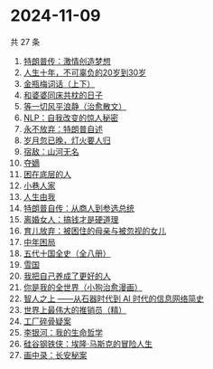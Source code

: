 # 2024-11-09

共 27 条

<!-- BEGIN WEREAD -->
<!-- 最后更新时间 2024-11-09 06:01:27 +0800 -->
1. [特朗普传：激情创造梦想](https://weread.qq.com/web/bookDetail/340329d0715a4a1f340386b)
1. [人生十年，不可辜负的20岁到30岁](https://weread.qq.com/web/bookDetail/23132c00813ab7af8g015e43)
1. [金瓶梅词话（上下）](https://weread.qq.com/web/bookDetail/06e32820813ab952cg01724c)
1. [和婆婆同床共枕的日子](https://weread.qq.com/web/bookDetail/34c32f50813ab950cg0197cb)
1. [等一切风平浪静（治愈散文）](https://weread.qq.com/web/bookDetail/dd732db0813ab950dg01485c)
1. [NLP：自我改变的惊人秘密](https://weread.qq.com/web/bookDetail/3e6321f0813ab9559g011f78)
1. [永不放弃：特朗普自述](https://weread.qq.com/web/bookDetail/04c329407182dafd04c155d)
1. [岁月忽已晚，灯火要人归](https://weread.qq.com/web/bookDetail/562326c0729bb46e562d694)
1. [宿敌：山河无名](https://weread.qq.com/web/bookDetail/fd032830813ab7c72g019e69)
1. [夺嫡](https://weread.qq.com/web/bookDetail/8bd327d0813ab94e2g0186ce)
1. [困在底层的人](https://weread.qq.com/web/bookDetail/1bc327d0813ab9470g0115ba)
1. [小巷人家](https://weread.qq.com/web/bookDetail/41532d00813ab79b6g010ac3)
1. [人生由我](https://weread.qq.com/web/bookDetail/f3e32eb071e74637f3e8311)
1. [特朗普自传：从商人到参选总统](https://weread.qq.com/web/bookDetail/98c326205ce65498c099ab0)
1. [离婚女人：搞钱才是硬道理](https://weread.qq.com/web/bookDetail/3d732960813ab9509g0108ee)
1. [育儿放弃：被困住的母亲与被忽视的女儿](https://weread.qq.com/web/bookDetail/15732d20813ab7eb3g017fbd)
1. [中年困局](https://weread.qq.com/web/bookDetail/31f32a60813ab9509g013c63)
1. [五代十国全史（全八册）](https://weread.qq.com/web/bookDetail/c0b323f0813ab9520g011ec6)
1. [雪国](https://weread.qq.com/web/bookDetail/af332130813ab94ddg0158c8)
1. [我把自己养成了更好的人](https://weread.qq.com/web/bookDetail/b4632600813ab94abg0147dd)
1. [你是我的全世界（小狗治愈漫画）](https://weread.qq.com/web/bookDetail/a8032220813ab94c8g018304)
1. [智人之上 ——从石器时代到 AI 时代的信息网络简史](https://weread.qq.com/web/bookDetail/a24329f0813ab950ag015395)
1. [世界上最伟大的推销员（精）](https://weread.qq.com/web/bookDetail/9f632c30813ab950bg012b61)
1. [工厂碎骨疑案](https://weread.qq.com/web/bookDetail/fbb323c0813ab94c3g019082)
1. [李银河：我的生命哲学](https://weread.qq.com/web/bookDetail/fa632c90813ab950ag0184b9)
1. [硅谷钢铁侠：埃隆·马斯克的冒险人生](https://weread.qq.com/web/bookDetail/bc8328d05c7270bc82b6cb2)
1. [画中录：长安秘案](https://weread.qq.com/web/bookDetail/ec532cd0813ab947fg01056e)
<!-- END WEREAD -->